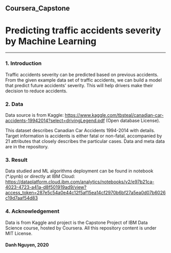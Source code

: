 ## Coursera_Capstone
# Predicting traffic accidents severity by Machine Learning
___
### 1. Introduction
Traffic accidents severity can be predicted based on previous accidents. From the given example data set of traffic accidents, we can build a model that predict 
future accidents' severity. This will help drivers make their decision to reduce accidents.

### 2. Data
Data source is from Kaggle: https://www.kaggle.com/tbsteal/canadian-car-accidents-19942014?select=drivingLegend.pdf (Open database License). 

This dataset describes Canadian Car Accidents 1994-2014 with details. Target information is accidents is either fatal or non-fatal, accompanied by 21 attributes that closely describes the particular cases. Data and meta data are in the repository.

### 3. Result

Data studied and ML algorithms deployment can be found in notebook (*.ipynb) or directly at IBM Cloud: https://dataplatform.cloud.ibm.com/analytics/notebooks/v2/e97b21ca-4023-4723-a41a-d8f501919ad9/view?access_token=287e5c54a0e44c12f5af15ea14cf2970b6bf27a5ea0d07b6026c19d7aaf54d83 

### 4. Acknowledgement
Data is from Kaggle and project is the Capstone Project of IBM Data Science course, hosted by Coursera. All this repository content is under MIT License.

#### Danh Nguyen, 2020
